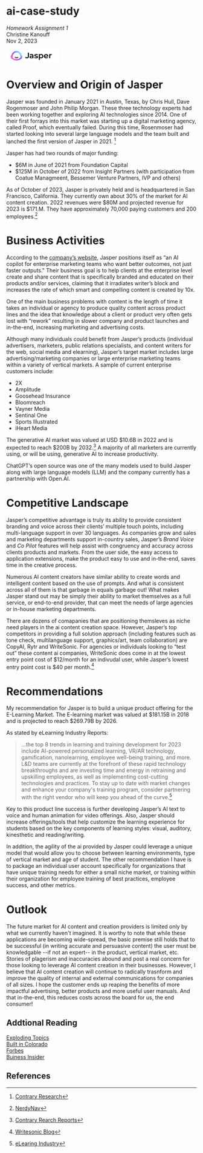 # ai-case-study
*Homework Assignment 1*  
Christine Kanouff\
Nov 2, 2023


![Alt text](image.png)
# Overview and Origin of Jasper
Jasper was founded in January 2021 in Austin, Texas, by Chris Hull, Dave Rogenmoser and John Philip Morgan. These three technology experts had been working together and exploring AI technologies since 2014. One of their first forrays into this market was starting up a digital marketing agency, called Proof, which eventually failed. During this time, Rosenmoser had started looking into several large language models and the team built and lanched the first version of Jasper in 2021. [^1]

Jasper has had two rounds of major funding: 
* $6M in June of 2021 from Foundation Capital
* $125M in October of 2022 from Insight Partners (with participation from Coatue Managmeent, Bessemer Venture Partners, IVP and others)

As of October of 2023, Jasper is privately held and is headquartered in San Francisco, California.  They currently  own about 30% of the market for AI content creation. 2022 revenues were $80M and projected revenue for 2023 is $171.M.  They have approximately 70,000 paying customers and 200 employees.[^2]

# Business Activities
According to the [company’s website](https://www.jasper.ai), Jasper positions itself as “an AI copilot for enterprise marketing teams who want better outcomes, not just faster outputs." Their business goal is to help clients at the enterprise level create and share content that is specifically branded and educated on their products and/or services, claiming that it irradiates writer’s block and increases the rate of which smart and compelling content is created by 10x. 

One of the main business problems with content is the length of time it takes an individual or agency to produce quality content across product lines and the idea that knowledge about a client or product very often gets lost with “rework” resulting in slower company and product launches and in-the-end, increasing marketing and advertising costs.  

Although many individuals could benefit from Jasper’s products (individual advertisers, marketers, public relations specialists, and content writers for the web, social media and elearning), Jasper’s target market includes large advertising/marketing companies or large enterprise marketing teams within a variety of vertical markets. A sample of current enterprise customers include:

* 2X
* Amplitude
* Goosehead Insurance
* Bloomreach
* Vayner Media
* Sentinal One
* Sports Illustrated
* iHeart Media

The generative AI market was valued at USD $10.6B in 2022 and is expected to reach $200B by 2032.[^3]  A majority of all marketers are currently using, or will be using, generative AI to increase productivity. 

ChatGPT’s open source was one of the many models used to build Jasper along with large language models (LLM) and the company currently has a partnership with Open.AI. 

# Competitive Landscape

Jasper’s competitive advantage is truly its ability to provide consistent branding and voice across their clients’ multiple touch points, including multi-language support in over 30 languages. As companies grow and sales and marketing departments support in-country sales, Jasper’s *Brand Voice* and *Co Pilot* features will help assist with congruency and accuracy across clients products and markets. From the user side, the easy access to application extensions, make the product easy to use and in-the-end, saves time in the creative process. 

Numerous AI content creators have similar ability to create words and intelligent content based on the use of prompts. And what is consistent across all of them is that garbage in equals garbage out! What makes Jasper stand out may be simply their ability to market themselves as a full service, or end-to-end provider, that can meet the needs of large agencies or in-house marketing departments. 

There are dozens of comapanies that are positioning themsleves as niche need players in the ai content creation space. However, Jasper’s top competitors in providing a full solution approach (including features such as tone check, multilanguage support, graphics/art, team collaboration) are CopyAI, Rytr and WriteSonic. For agencies or individuals looking to “test out” these content ai companies, WriteSonic does come in at the lowest entry point cost of $12/month for an indivudal user, while Jasper’s lowest entry point cost is $40 per month.[^4]


# Recommendations

My recommendation for Jasper is to build a unique product offering for the E-Learning Market. The E-learning market was valued at $181.15B in 2018 and is projected to reach $269.79B by 2026. 

As stated by eLearning Industry Reports:

>…the top 8 trends in learning and training development for 2023 include AI-powered personalized learning, VR/AR technology, gamification, nanolearning, employee well-being training, and more. L&D teams are currently at the forefront of these rapid technology breakthroughs and are investing time and energy in retraining and upskilling employees, as well as implementing cost-cutting technologies and practices. To stay up to date with market changes and enhance your company's training program, consider partnering with the right vendor who will keep you ahead of the curve.[^5] 
>
Key to this product line success is further developing Jasper’s AI text to voice and human animation for video offerings. Also, Jasper should increase offerings/tools that help customize the learning experience for students based on the key components of learning styles:  visual, auditory, kinesthetic and reading/writing.
 
In addition, the agility of the ai provided by Jasper could leverage a unique model that would allow you to choose between learning environments, type of vertical market and age of student. The other recommendation I have is to package an individual user account specifically for organizations that have unique training needs for either a small niche market, or training within their organization for employee training of best practices, employee success, and other metrics.

# Outlook
The future market for AI content and creation providers is limited only by what we currently haven't imagined. It is worthy to note that while these applications are becoming wide-spread, the basic premise still holds that to be successful (in writing accurate and persuasive content) the user must be knowledgable --if not an expert-- in the product, vertical market, etc. Stories of plagerism and inaccuracies abound and post a real concern for those looking to leverage AI content creation in their businesses. However, I believe that AI content creation will continue to radically trasnform and improve the quality of internal and external communications for companies of all sizes. I hope the customer ends up reaping the benefits of more impactful advertising, better products and more useful user manuals.  And that in-the-end, this reduces costs across the board for us, the end consumer!   

## Addtional Reading
[Exploding Topics](https://explodingtopics.com/blog/ai-trends)\
[Built in Colorado](https://www.builtincolorado.com/companies/type/artificial-intelligence-companies)\
[Forbes](https://www.forbes.com/lists/ai50/?sh=38646480290f)\
[Buiness Insider](https://www.businessinsider.com/\most-promising-generative-artificial-intelligence-startups-according-vcs-venture-capital-2023-3)


## References

[^1]:[Contrary Research](https://research.contrary.com/reports/jasper)
[^2]: [NerdyNav](https://nerdynav.com/jasper-ai-statistics)
[^3]: [Contrary Rearch Reports](https://research.contrary.com/reports/jasper?head=;;market)
[^4]: [Writesonic Blog](https://writesonic.com/blog/jasper-ai-alternatives/#:~:text=copy%20ai%20alternatives.-,Rytr,turnaround%20time%20with%20the%20content)
[^5]: [eLearing Industry](https://elearningindustry.com/elearning-trends-top-ld-trends-to-watch-out-for-in-2023#)


